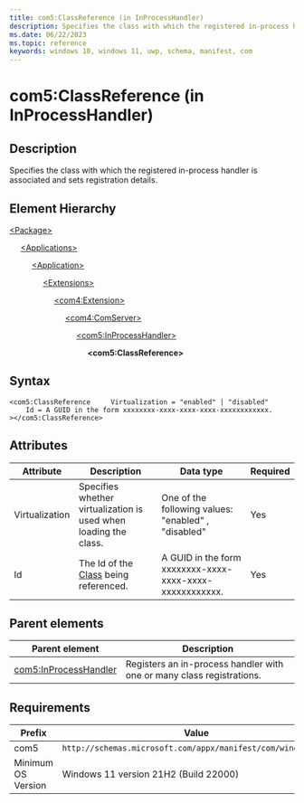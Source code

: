 ```yaml
---
title: com5:ClassReference (in InProcessHandler)
description: Specifies the class with which the registered in-process handler is associated and sets registration details. (in com5:InProcessHandler)
ms.date: 06/22/2023
ms.topic: reference
keywords: windows 10, windows 11, uwp, schema, manifest, com
---
```


# com5:ClassReference (in InProcessHandler)



## Description

Specifies the class with which the registered in-process handler is associated and sets registration details.

## Element Hierarchy
[\<Package\>](element-package.md)

&nbsp;&nbsp;&nbsp;&nbsp; [\<Applications\>](element-applications.md)

&nbsp;&nbsp;&nbsp;&nbsp; &nbsp;&nbsp;&nbsp;&nbsp; [\<Application\>](element-application.md)

&nbsp;&nbsp;&nbsp;&nbsp; &nbsp;&nbsp;&nbsp;&nbsp; &nbsp;&nbsp;&nbsp;&nbsp; [\<Extensions\>](element-1-extensions.md)

&nbsp;&nbsp;&nbsp;&nbsp; &nbsp;&nbsp;&nbsp;&nbsp; &nbsp;&nbsp;&nbsp;&nbsp; &nbsp;&nbsp;&nbsp;&nbsp; [\<com4:Extension\>](element-com4-extension.md)

&nbsp;&nbsp;&nbsp;&nbsp; &nbsp;&nbsp;&nbsp;&nbsp; &nbsp;&nbsp;&nbsp;&nbsp; &nbsp;&nbsp;&nbsp;&nbsp; &nbsp;&nbsp;&nbsp;&nbsp; [\<com4:ComServer\>](element-com4-comserver.md)

&nbsp;&nbsp;&nbsp;&nbsp; &nbsp;&nbsp;&nbsp;&nbsp; &nbsp;&nbsp;&nbsp;&nbsp; &nbsp;&nbsp;&nbsp;&nbsp; &nbsp;&nbsp;&nbsp;&nbsp; &nbsp;&nbsp;&nbsp;&nbsp; [\<com5:InProcessHandler\>](element-com5-inprocesshandler.md)

&nbsp;&nbsp;&nbsp;&nbsp; &nbsp;&nbsp;&nbsp;&nbsp; &nbsp;&nbsp;&nbsp;&nbsp; &nbsp;&nbsp;&nbsp;&nbsp; &nbsp;&nbsp;&nbsp;&nbsp; &nbsp;&nbsp;&nbsp;&nbsp; &nbsp;&nbsp;&nbsp;&nbsp; **&lt;com5:ClassReference&gt;**


## Syntax
```syntax
<com5:ClassReference     Virtualization = "enabled" | "disabled"
    Id = A GUID in the form xxxxxxxx-xxxx-xxxx-xxxx-xxxxxxxxxxxx.
></com5:ClassReference>
```


## Attributes

| Attribute | Description | Data type | Required |
| -----------| -------------| -----------| ----------|
| Virtualization |  Specifies whether virtualization is used when loading the class. | One of the following values: "enabled" , "disabled"| Yes |
| Id | The Id of the [Class](element-com4-class.md) being referenced. | A GUID in the form xxxxxxxx-xxxx-xxxx-xxxx-xxxxxxxxxxxx.| Yes |

## Parent elements

| Parent element | Description |
|-|-|
| [com5:InProcessHandler](element-com5-inprocesshandler.md) | Registers an in-process handler with one or many class registrations. |

## Requirements
| Prefix | Value |
| ---------------| -------------------------------------------------------------|
| com5 | `http://schemas.microsoft.com/appx/manifest/com/windows10/5` |
| Minimum OS Version | Windows 11 version 21H2 (Build 22000) |
